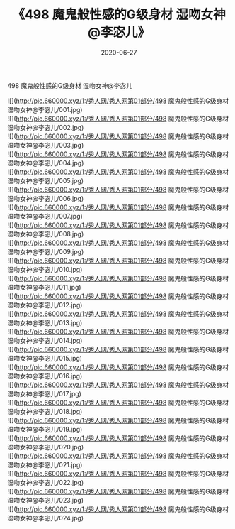 ﻿---
layout: post
title:  《498 魔鬼般性感的G级身材 湿吻女神@李宓儿》
date:   2020-06-27
img: http://pic.660000.xyz/1:/秀人网/秀人网第01部分/498 魔鬼般性感的G级身材 湿吻女神@李宓儿/000.jpg
categories: [美女, 清纯, 唯美]
---

498 魔鬼般性感的G级身材 湿吻女神@李宓儿

  ![](http://pic.660000.xyz/1:/秀人网/秀人网第01部分/498 魔鬼般性感的G级身材 湿吻女神@李宓儿/001.jpg) <br> ![](http://pic.660000.xyz/1:/秀人网/秀人网第01部分/498 魔鬼般性感的G级身材 湿吻女神@李宓儿/002.jpg) <br> ![](http://pic.660000.xyz/1:/秀人网/秀人网第01部分/498 魔鬼般性感的G级身材 湿吻女神@李宓儿/003.jpg) <br> ![](http://pic.660000.xyz/1:/秀人网/秀人网第01部分/498 魔鬼般性感的G级身材 湿吻女神@李宓儿/004.jpg) <br> ![](http://pic.660000.xyz/1:/秀人网/秀人网第01部分/498 魔鬼般性感的G级身材 湿吻女神@李宓儿/005.jpg) <br> ![](http://pic.660000.xyz/1:/秀人网/秀人网第01部分/498 魔鬼般性感的G级身材 湿吻女神@李宓儿/006.jpg) <br> ![](http://pic.660000.xyz/1:/秀人网/秀人网第01部分/498 魔鬼般性感的G级身材 湿吻女神@李宓儿/007.jpg) <br> ![](http://pic.660000.xyz/1:/秀人网/秀人网第01部分/498 魔鬼般性感的G级身材 湿吻女神@李宓儿/008.jpg) <br> ![](http://pic.660000.xyz/1:/秀人网/秀人网第01部分/498 魔鬼般性感的G级身材 湿吻女神@李宓儿/009.jpg) <br> ![](http://pic.660000.xyz/1:/秀人网/秀人网第01部分/498 魔鬼般性感的G级身材 湿吻女神@李宓儿/010.jpg) <br> ![](http://pic.660000.xyz/1:/秀人网/秀人网第01部分/498 魔鬼般性感的G级身材 湿吻女神@李宓儿/011.jpg) <br> ![](http://pic.660000.xyz/1:/秀人网/秀人网第01部分/498 魔鬼般性感的G级身材 湿吻女神@李宓儿/012.jpg) <br> ![](http://pic.660000.xyz/1:/秀人网/秀人网第01部分/498 魔鬼般性感的G级身材 湿吻女神@李宓儿/013.jpg) <br> ![](http://pic.660000.xyz/1:/秀人网/秀人网第01部分/498 魔鬼般性感的G级身材 湿吻女神@李宓儿/014.jpg) <br> ![](http://pic.660000.xyz/1:/秀人网/秀人网第01部分/498 魔鬼般性感的G级身材 湿吻女神@李宓儿/015.jpg) <br> ![](http://pic.660000.xyz/1:/秀人网/秀人网第01部分/498 魔鬼般性感的G级身材 湿吻女神@李宓儿/016.jpg) <br> ![](http://pic.660000.xyz/1:/秀人网/秀人网第01部分/498 魔鬼般性感的G级身材 湿吻女神@李宓儿/017.jpg) <br> ![](http://pic.660000.xyz/1:/秀人网/秀人网第01部分/498 魔鬼般性感的G级身材 湿吻女神@李宓儿/018.jpg) <br> ![](http://pic.660000.xyz/1:/秀人网/秀人网第01部分/498 魔鬼般性感的G级身材 湿吻女神@李宓儿/019.jpg) <br> ![](http://pic.660000.xyz/1:/秀人网/秀人网第01部分/498 魔鬼般性感的G级身材 湿吻女神@李宓儿/020.jpg) <br> ![](http://pic.660000.xyz/1:/秀人网/秀人网第01部分/498 魔鬼般性感的G级身材 湿吻女神@李宓儿/021.jpg) <br> ![](http://pic.660000.xyz/1:/秀人网/秀人网第01部分/498 魔鬼般性感的G级身材 湿吻女神@李宓儿/022.jpg) <br> ![](http://pic.660000.xyz/1:/秀人网/秀人网第01部分/498 魔鬼般性感的G级身材 湿吻女神@李宓儿/023.jpg) <br> ![](http://pic.660000.xyz/1:/秀人网/秀人网第01部分/498 魔鬼般性感的G级身材 湿吻女神@李宓儿/024.jpg) <br>